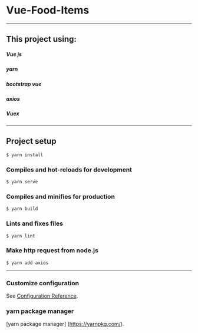 # Vue-Food-Items
-------------

## This project using:
##### Vue js
##### yarn
##### bootstrap vue
##### axios
##### Vuex

-------------

## Project setup
```
$ yarn install
```

### Compiles and hot-reloads for development
```
$ yarn serve
```

### Compiles and minifies for production
```
$ yarn build
```

### Lints and fixes files
```
$ yarn lint
```

### Make http request from node.js
```
$ yarn add axios
```

-------------------

### Customize configuration
See [Configuration Reference](https://cli.vuejs.org/config/).

### yarn package manager
[yarn package manager] (https://yarnpkg.com/).
